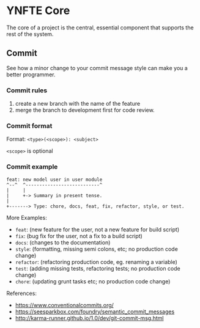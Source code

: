 # YNFTE Core
The core of a project is the central, essential component that supports the rest of the system.

## Commit
See how a minor change to your commit message style can make you a better programmer.

### Commit rules
 1. create a new branch with the name of the feature
 2. merge the branch to development first for code review.

### Commit format
Format: `<type>(<scope>): <subject>`

`<scope>` is optional

### Commit example
```
feat: new model user in user module 
^--^  ^---------------------------^
|     |
|     +-> Summary in present tense.
|
+-------> Type: chore, docs, feat, fix, refactor, style, or test.
```

More Examples:
- `feat`: (new feature for the user, not a new feature for build script)
- `fix`: (bug fix for the user, not a fix to a build script)
- `docs`: (changes to the documentation)
- `style`: (formatting, missing semi colons, etc; no production code change)
- `refactor`: (refactoring production code, eg. renaming a variable)
- `test`: (adding missing tests, refactoring tests; no production code change)
- `chore`: (updating grunt tasks etc; no production code change)

References:
- https://www.conventionalcommits.org/
- https://seesparkbox.com/foundry/semantic_commit_messages
- http://karma-runner.github.io/1.0/dev/git-commit-msg.html

